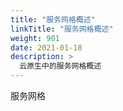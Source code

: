 ```yaml
---
title: "服务网格概述"
linkTitle: "服务网格概述"
weight: 901
date: 2021-01-18
description: >
  云原生中的服务网格概述
---
```



服务网格

